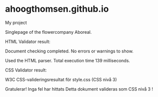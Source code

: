 # ahoogthomsen.github.io
My project

Singlepage of the flowercompany Aboreal.


HTML Validator result:

Document checking completed. No errors or warnings to show.

Used the HTML parser.
Total execution time 139 milliseconds.


CSS Validator result:

W3C CSS-valideringsresultat för style.css (CSS nivå 3)

Gratulerar! Inga fel har hittats
Detta dokument valideras som CSS nivå 3 !
